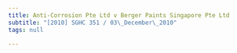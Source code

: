 ```yaml
---
title: Anti-Corrosion Pte Ltd v Berger Paints Singapore Pte Ltd
subtitle: "[2010] SGHC 351 / 03\_December\_2010"
tags: null

---
```


